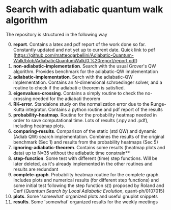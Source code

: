# Search with adiabatic quantum walk algorithm

The repository is structured in the following way

  0. **report**. Contains a latex and pdf report of the work done so far. Constantly updated and not yet up to current date. 
  Quick link to pdf (https://github.com/matteogarbellini/Adiabatic-Quantum-Walk/blob/AdiabaticQuantumWalk/0.%20report/report.pdf)
  1. **non-adiabatic-implementation**. Search with the usual Grover's QW algorithm. Provides benchmark for the adiabatic-QW implementation
  2. **adiabatic-implementation**. Serch with the adiabatic-QW implementation. Contains an N-dimensional schroedinger solver, and a routine to check if the adiabati c theorem is satisfied. 
  3. **eigenvalues-crossing**. Contains a simply routine to check the no-crossing needed for the adiabati theorem
  4. **RK-error**. Standalone study on the normalization error due to the Runge-Kutta integrator. Contains a python routine and pdf report of the results
  5. **probability-heatmap**. Routine for the probability heatmap needed in order to save computational time. Lots of results (.npy and .pdf), including heatmap plots. 
  6. **comparing-results**. Comparison of the static (std QW) and dynamic (Adiab QW) search implementation. Combines the results of the original benchmark (Sec 1) and results from the probability heatmaps (Sec 5)
  7. **ignoring-adiabatic-theorem**. Contains some results (heatmap plots and data) up to N=35 without the adiabatic time constrain**
  8. **step-function**. Some test with different (time) step functions. Will be later deleted, as it's already implemented in the other routines and results are redundant
  9. **complete-graph**. Probability heatmap routine for the complete graph. Includes plots and numerical results (for different step functions) and some initial test following the step function s(t) proposed by Roland and Cerf (*Quantum Search by Local Adiabatic Evolution*, quant-ph/0107015)
  10. **plots**. Some 'somewhat' organized plots and useful gnuplot snippets
  11. **results**. Some 'somewhat' organized results for the weekly meetings

